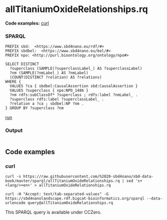 # allTitaniumOxideRelationships.rq

**Code examples:** [curl](#curl)

### SPARQL

```sparql
PREFIX sbd:  <https://www.sbd4nano.eu/rdf/#>
PREFIX sbdbel:  <https://www.sbd4nano.eu/bel/#>
PREFIX npo: <http://purl.bioontology.org/ontology/npo#>

SELECT DISTINCT
  ?superclass (SAMPLE(?superclassLabel_) AS ?superclassLabel)
  ?nm (SAMPLE(?nmLabel_) AS ?nmLabel)
  (COUNT(DISTINCT ?relation) AS ?relations)
WHERE {
  VALUES ?ca { sbdbel:CausalAssertion sbd:CausalAssertion }
  VALUES ?superclass { npo:NPO_1486 }
  ?nm rdfs:subClassOf* ?superclass ; rdfs:label ?nmLabel_ .
  ?superclass rdfs:label ?superclassLabel_ .
  ?relation a ?ca ; sbdbel:NP ?nm .
} GROUP BY ?superclass ?nm
```

[run](https://sbd4nanolandscape.rdf.bigcat-bioinformatics.org/?q=PREFIX%20sbd%3A%20%20%3Chttps%3A%2F%2Fwww.sbd4nano.eu%2Frdf%2F%23%3E%0APREFIX%20sbdbel%3A%20%20%3Chttps%3A%2F%2Fwww.sbd4nano.eu%2Fbel%2F%23%3E%0APREFIX%20npo%3A%20%3Chttp%3A%2F%2Fpurl.bioontology.org%2Fontology%2Fnpo%23%3E%0A%0ASELECT%20DISTINCT%0A%20%20%3Fsuperclass%20%28SAMPLE%28%3FsuperclassLabel_%29%20AS%20%3FsuperclassLabel%29%0A%20%20%3Fnm%20%28SAMPLE%28%3FnmLabel_%29%20AS%20%3FnmLabel%29%0A%20%20%28COUNT%28DISTINCT%20%3Frelation%29%20AS%20%3Frelations%29%0AWHERE%20%7B%0A%20%20VALUES%20%3Fca%20%7B%20sbdbel%3ACausalAssertion%20sbd%3ACausalAssertion%20%7D%0A%20%20VALUES%20%3Fsuperclass%20%7B%20npo%3ANPO_1486%20%7D%0A%20%20%3Fnm%20rdfs%3AsubClassOf*%20%3Fsuperclass%20%3B%20rdfs%3Alabel%20%3FnmLabel_%20.%0A%20%20%3Fsuperclass%20rdfs%3Alabel%20%3FsuperclassLabel_%20.%0A%20%20%3Frelation%20a%20%3Fca%20%3B%20sbdbel%3ANP%20%3Fnm%20.%0A%7D%20GROUP%20BY%20%3Fsuperclass%20%3Fnm%0A)


### Output

<table>
  <tr>
  </tr>
</table>

## Code examples

### curl

```shell
curl -s https://raw.githubusercontent.com/h2020-sbd4nano/sbd-data-book/master/sparql/allTitaniumOxideRelationships.rq | sed 's+<lang/>+en+' > allTitaniumOxideRelationships.rq

curl -H "Accept: text/tab-separated-values" -G https://sbd4nanolandscape.rdf.bigcat-bioinformatics.org/sparql --data-urlencode query@allTitaniumOxideRelationships.rq
```

This SPARQL query is available under CCZero.
